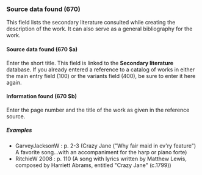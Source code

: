 ### Source data found (670)
This field lists the secondary literature consulted while creating the description of the work. It can also serve as a general bibliography for the work.

#### Source data found (670 $a)
Enter the short title. This field is linked to the **Secondary literature** database. If you already entered a reference to a catalog of works in either the main entry field (100) or the variants field (400), be sure to enter it here again.

#### Information found (670 $b)
Enter the page number and the title of the work as given in the reference source.

##### Examples
- GarveyJacksonW : p. 2-3 (Crazy Jane ("Why fair maid in ev'ry feature") A favorite song...with an accompaniment for the harp or piano forte)
- RitchieW 2008 : p. 110 (A song with lyrics written by Matthew Lewis, composed by Harriett Abrams, entitled "Crazy Jane" (c.1799))

